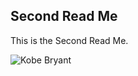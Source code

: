 ## Second Read Me

This is the Second Read Me.

![Kobe Bryant](https://upload.wikimedia.org/wikipedia/commons/thumb/0/05/Kobe_Bryant_warming_up.jpg/440px-Kobe_Bryant_warming_up.jpg)
